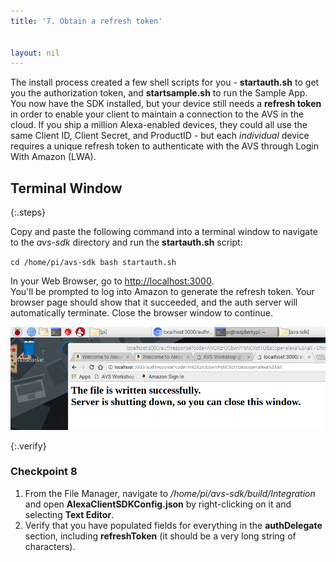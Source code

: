 ```yaml
---
title: '7. Obtain a refresh token'


layout: nil
---
```

The install process created a few shell scripts for you - **startauth.sh** to get you the authorization token, and **startsample.sh** to run the Sample App.
You now have the SDK installed, but your device still needs a **refresh token** in order to enable your client to maintain a connection to the AVS in the cloud.  If you ship a million Alexa-enabled devices, they could all use the same Client ID, Client Secret, and ProductID - but each *individual* device requires a unique refresh token to authenticate with the AVS through Login With Amazon (LWA).

## Terminal Window
{:.steps}

Copy and paste the following command into a terminal window to navigate to the *avs-sdk* directory and run the **startauth.sh** script:

`cd /home/pi/avs-sdk
bash startauth.sh`

In your Web Browser, go to [http://localhost:3000](http://localhost:3000).  
You'll be prompted to log into Amazon to generate the refresh token.
Your browser page should show that it succeeded, and the auth server will automatically terminate.  Close the browser window to continue.

![refresh token success](../assets/refresh_token.png)


{:.verify}
### Checkpoint 8

1. From the File Manager, navigate to */home/pi/avs-sdk/build/Integration* and open **AlexaClientSDKConfig.json** by right-clicking on it and selecting **Text Editor**.
2. Verify that you have populated fields for everything in the **authDelegate** section, including **refreshToken** (it should be a very long string of characters).
